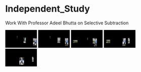 # Independent_Study
Work With Professor Adeel Bhutta on Selective Subtraction


<p float="left">
  <img src="https://github.com/bkhummel/Independent_Study/blob/master/Test_Files/YOLO_Wall/0230.jpg" width="100" />
  <img src="https://github.com/bkhummel/Independent_Study/blob/master/Test_Files/YOLO_Wall/0240.jpg" width="100" /> 
  <img src="https://github.com/bkhummel/Independent_Study/blob/master/Test_Files/YOLO_Wall/0260.jpg" width="100" />
  <img src="https://github.com/bkhummel/Independent_Study/blob/master/Test_Files/YOLO_Wall/0280.jpg" width="100" />
  <img src="https://github.com/bkhummel/Independent_Study/blob/master/Test_Files/YOLO_Wall/0300.jpg" width="100" />
 
</p>
